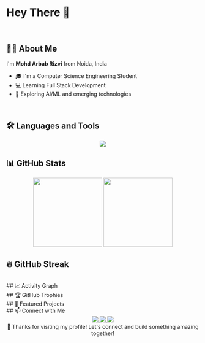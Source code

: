 # Hey There 👋
<br>

## 🧑‍💻 About Me

I'm **Mohd Arbab Rizvi** from Noida, India
- 🎓 I'm a Computer Science Engineering Student
- 💻 Learning Full Stack Development
- 🤖 Exploring AI/ML and emerging technologies
  
<br>

## 🛠️ Languages and Tools

<div align="center">
  <img src="https://skillicons.dev/icons?i=html,css,js,python,react,nodejs,github&theme=dark" />
</div>

## 📊 GitHub Stats

<div align="center">
  <img height="180em" src="https://github-readme-stats.vercel.app/api?username=ariz17&show_icons=true&theme=tokyonight&include_all_commits=true&count_private=true"/>
  <img height="180em" src="https://github-readme-stats.vercel.app/api/top-langs/?username=ariz17&layout=compact&langs_count=8&theme=tokyonight"/>
</div>

## 🔥 GitHub Streak
<br>
## 📈 Activity Graph
<br>
## 🏆 GitHub Trophies
<br>
## 🌟 Featured Projects
<br>
## 📫 Connect with Me

<div align="center">
  <a href="www.linkedin.com/in/mohd-arbab-rizvi-3217b9366">
    <img src="https://img.shields.io/badge/LinkedIn-0077B5?style=for-the-badge&logo=linkedin&logoColor=white" />
  </a>
  <a href="https://github.com/ariz-17">
    <img src="https://img.shields.io/badge/GitHub-100000?style=for-the-badge&logo=github&logoColor=white" />
  </a>
  <a href="mailto:arbabrizviwork@gmail.com">
    <img src="https://img.shields.io/badge/Gmail-D14836?style=for-the-badge&logo=gmail&logoColor=white" />
  </a>
</div>

<div align="center">
  💙 Thanks for visiting my profile! Let's connect and build something amazing together!
</div>
